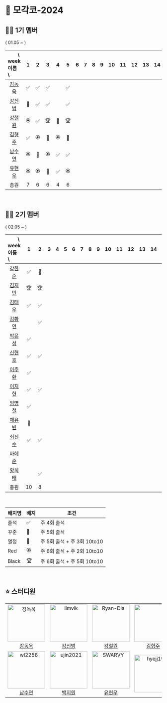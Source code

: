 # 🎾 모각코-2024



## 🙋‍♂️ 1기 멤버

( 01.05 ~ )


| 　　\　week<br>이름　\  |1 | 2|3|4| 5|6 |7|8|9 |10| 11| 12|13|14|15|
| :- | :-: | :-: | :-:| :-:| :-:| :-: | :-: | :-: |  :-:|:-:|:-:|:-:|:-:|:-:|:-:|
| <center>[강동욱](https://github.com/woogie0303)</center>  |✅|✅|✅|  |✅|
| <center>[강신범](https://github.com/kangsinbeom)</center> |🏅|✅|✅|  |✅|
| <center>[강철원](https://github.com/Ryan-dia)</center>    |🏵️|✅|🏆|👑|🏆|
| <center>[김형주](https://github.com/)</center>            |✅|🏵️|👑|🏵️|👑|      
| <center>[남수연](https://github.com/namtndus)</center>    |🏵️|🏅|🏵️|✅|✅ | 
| <center>[유현우](https://github.com/uhanuu)</center>      |🏵️|🏵️|👑|✅|🏵️|
|     <center>총원</center> |                                7|6|6  |4|6|                        

<br>

## 🙋‍♂️ 2기 멤버

( 02.05 ~ )

| 　　\　week<br>이름　\  |1 | 2|3|4| 5|6 |7|8|9 |10| 11| 12|13|14|15|
| :- | :-: | :-: | :-:| :-:| :-:| :-: | :-: | :-: |  :-:|:-:|:-:|:-:|:-:|:-:|:-:|
| <center>[강한준](https://github.com/)</center>   |✅ |🏅|
| <center>[김지민](https://github.com/)</center>   |🏆 |🏆|
| <center>[김태우](https://github.com/)</center>   |✅ |✅|
| <center>[김황연](https://github.com/)</center>   |   |✅|
| <center>[박은성](https://github.com/)</center>   |✅ |
| <center>[신현호](https://github.com/)</center>   |✅ |✅| 
| <center>[이주환](https://github.com/)</center>   |✅ | 
| <center>[이지현](https://github.com/)</center>   |✅ |✅| 
| <center>[임명철](https://github.com/)</center>   |✅ | 
| <center>[채유빈](https://github.com/)</center>   |🏅 |
| <center>[최진수](https://github.com/)</center>   |✅ |✅|  
| <center>[마혜준](https://github.com/)</center>   |  |  |
| <center>[황희태](https://github.com/)</center>   |   |✅|  
|     <center>총원</center>                        |10|8|    

<br>


|배지명|배지|조건|
| --- | ---| ---|
|출석 |✅ | 주 4회 출석 |
|꾸준 |🏅 | 주 5회 출석 |
|열정|👑| 주 5회 출석 + 주 3회 10to10 |
|Red |🏵️| 주 6회 출석 + 주 2회 10to10 |
|Black |🏆 | 주 6회 출석 +  주 5회 10to10 |

<br>

## ⭐️ 스터디원

<table>
  <tr>
    <td align="center">
      <a href="https://github.com/woogie0303">
        <img src="https://avatars.githubusercontent.com/u/86232911?v=4" alt="강독욱" width="120" />
      </a>
      <br />
      <a href="https://github.com/woogie0303">강동욱</a>
    </td>
    <td align="center">
      <a href="https://github.com/kangsinbeom">
        <img src="https://avatars.githubusercontent.com/u/83047601?v=4" alt="limvik" width="120" />
      </a>
      <br />
      <a href="https://github.com/kangsinbeom">강신범</a>
    </td>
     <td align="center">
      <a href="https://github.com/Ryan-Dia">
        <img src="https://avatars1.githubusercontent.com/u/76567238" alt="Ryan-Dia" width="120" />
      </a>
      <br />
      <a href="https://github.com/Ryan-Dia">강철원</a>
    </td>
    <td align="center">
      <a href="https://github.com/">
        <img src="https://cdn.icon-icons.com/icons2/2157/PNG/512/github_git_hub_logo_icon_132878.png" alt="" width="120" />
      </a>
      <br />
      <a href="https://github.com/">김형주</a>
    </td>
  </tr>
  <tr>
      <td align="center">
      <a href="https://github.com/namtndus">
        <img src="https://avatars.githubusercontent.com/u/53739820?v=4" alt="wl2258" width="120" />
      </a>
      <br />
      <a href="https://github.com/namtndus">남수연</a>
    </td>
    <td align="center">
      <a href="https://github.com/qorjiwon">
        <img src="https://avatars.githubusercontent.com/u/82700743?v=4" alt="ujin2021" width="120" />
      </a>
      <br />
      <a href="https://github.com/qorjiwon">백지원</a>
    </td>
    <td align="center">
      <a href="https://github.com/uhanuu">
        <img src="https://avatars.githubusercontent.com/u/110734817?v=4" alt="SWARVY" width="120" />
      </a>
      <br />
      <a href="https://github.com/uhanuu">유현우</a>
    </td>
    <td align="center">
      <a href="https://github.com/">
        <img src="https://cdn.icon-icons.com/icons2/2157/PNG/512/github_git_hub_logo_icon_132878.png" alt="hyejj19" width="120" />
      </a>
      <br />
      <a href="https://github.com/"></a>
    </td>
  </tr>
</table>
